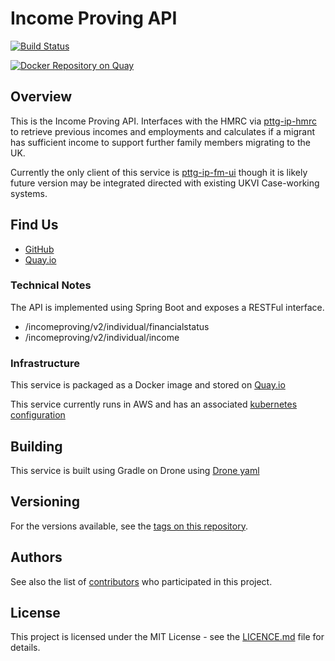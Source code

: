 Income Proving API
=

[![Build Status](https://drone.acp.homeoffice.gov.uk/api/badges/UKHomeOffice/pttg-ip-api/status.svg)](https://drone.acp.homeoffice.gov.uk/UKHomeOffice/pttg-ip-api)

[![Docker Repository on Quay](https://quay.io/repository/ukhomeofficedigital/pttg-ip-api/status "Docker Repository on Quay")](https://quay.io/repository/ukhomeofficedigital/pttg-ip-api)

Overview
-

This is the Income Proving API. Interfaces with the HMRC via [pttg-ip-hmrc] to retrieve previous incomes and employments and calculates if a migrant has sufficient income to support further family members migrating to the UK. 

Currently the only client of this service is [pttg-ip-fm-ui] though it is likely future version may be integrated directed with existing UKVI Case-working systems.

## Find Us

* [GitHub]
* [Quay.io]

### Technical Notes

The API is implemented using Spring Boot and exposes a RESTFul interface.

* /incomeproving/v2/individual/financialstatus
* /incomeproving/v2/individual/income

### Infrastructure

This service is packaged as a Docker image and stored on [Quay.io]

This service currently runs in AWS and has an associated [kubernetes configuration]

## Building

This service is built using Gradle on Drone using [Drone yaml]

## Versioning

For the versions available, see the [tags on this repository].

## Authors

See also the list of [contributors] who participated in this project.

## License

This project is licensed under the MIT License - see the [LICENCE.md]
file for details.



[contributors]:                     https://github.com/UKHomeOffice/pttg-ip-api/graphs/contributors
[pttg-ip-hmrc]:                     https://github.com/UKHomeOffice/pttg-ip-hmrc
[pttg-ip-fm-ui]:                    https://github.com/UKHomeOffice/pttg-ip-fm-ui
[Quay.io]:                          https://quay.io/repository/ukhomeofficedigital/pttg-ip-api
[kubernetes configuration]:         https://github.com/UKHomeOffice/kube-pttg-ip-api
[Drone yaml]:                       .drone.yml
[tags on this repository]:          https://github.com/UKHomeOffice/pttg-ip-api/tags
[LICENCE.md]:                       LICENCE.md
[GitHub]:                           https://github.com/UKHomeOffice/pttg-ip-api
 
